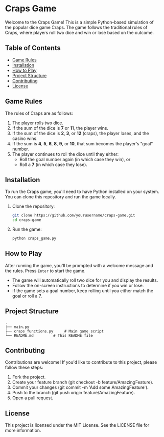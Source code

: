# Craps Game

Welcome to the Craps Game! This is a simple Python-based simulation of the popular dice game Craps. The game follows the traditional rules of Craps, where players roll two dice and win or lose based on the outcome.

## Table of Contents

- [Game Rules](#game-rules)
- [Installation](#installation)
- [How to Play](#how-to-play)
- [Project Structure](#project-structure)
- [Contributing](#contributing)
- [License](#license)

## Game Rules

The rules of Craps are as follows:

1. The player rolls two dice.
2. If the sum of the dice is **7** or **11**, the player wins.
3. If the sum of the dice is **2**, **3**, or **12** (craps), the player loses, and the casino wins.
4. If the sum is **4**, **5**, **6**, **8**, **9**, or **10**, that sum becomes the player's "goal" number.
5. The player continues to roll the dice until they either:
   - Roll the goal number again (in which case they win), or
   - Roll a **7** (in which case they lose).

## Installation

To run the Craps game, you'll need to have Python installed on your system. You can clone this repository and run the game locally.

1. Clone the repository:

    ```bash
    git clone https://github.com/yourusername/craps-game.git
    cd craps-game
    ```

2. Run the game:

    ```bash
    python craps_game.py
    ```

## How to Play

After running the game, you'll be prompted with a welcome message and the rules. Press `Enter` to start the game.

- The game will automatically roll two dice for you and display the results.
- Follow the on-screen instructions to determine if you win or lose.
- If the game sets a goal number, keep rolling until you either match the goal or roll a 7.

## Project Structure

```plaintext
.
├── main.py
├── craps_functions.py     # Main game script
└── README.md         # This README file
```

## Contributing
Contributions are welcome! If you'd like to contribute to this project, please follow these steps:

1. Fork the project.
2. Create your feature branch (git checkout -b feature/AmazingFeature).
3. Commit your changes (git commit -m 'Add some AmazingFeature').
4. Push to the branch (git push origin feature/AmazingFeature).
5. Open a pull request.

## License
This project is licensed under the MIT License. See the LICENSE file for more information.

